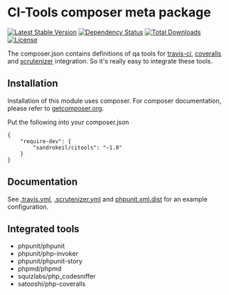 # CI-Tools composer meta package
[![Latest Stable Version](https://poser.pugx.org/sandrokeil/citools/v/stable.png)](https://packagist.org/packages/sandrokeil/citools)
[![Dependency Status](https://www.versioneye.com/user/projects/53615ccbfe0d07b45c000090/badge.png)](https://www.versioneye.com/user/projects/53615ccbfe0d07b45c000090)
[![Total Downloads](https://poser.pugx.org/sandrokeil/citools/downloads.png)](https://packagist.org/packages/sandrokeil/easy-config)
[![License](https://poser.pugx.org/sandrokeil/citools/license.png)](https://packagist.org/packages/sandrokeil/citools)

The composer.json contains definitions of qa tools for [travis-ci](https://travis-ci.org/),
[coveralls](https://coveralls.io/) and [scrutenizer](https://scrutinizer-ci.com/) integration. So it's really easy to
integrate these tools.

## Installation

Installation of this module uses composer. For composer documentation, please refer to
[getcomposer.org](http://getcomposer.org/).

Put the following into your composer.json

    {
        "require-dev": {
            "sandrokeil/citools": "~1.0"
        }
    }

## Documentation

See [.travis.yml](https://github.com/sandrokeil/qatools/tree/master/.travis.yml),
[.scrutenizer.yml](https://github.com/sandrokeil/qatools/tree/master/.scrutenizer.yml) and [phpunit.xml.dist](https://github.com/sandrokeil/qatools/tree/master/phpunit.xml.dist) for an example configuration.

## Integrated tools

* phpunit/phpunit
* phpunit/php-invoker
* phpunit/phpunit-story
* phpmd/phpmd
* squizlabs/php_codesniffer
* satooshi/php-coveralls
